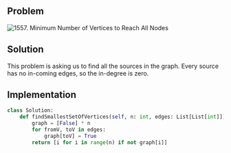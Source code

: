 ## Problem
![1557. Minimum Number of Vertices to Reach All Nodes](https://leetcode.com/problems/minimum-number-of-vertices-to-reach-all-nodes/)

## Solution
This problem is asking us to find all the sources in the graph. Every source has no in-coming edges, so the in-degree is zero.

## Implementation
```python
class Solution:
    def findSmallestSetOfVertices(self, n: int, edges: List[List[int]]) -> List[int]:
        graph = [False] * n
        for fromV, toV in edges:
            graph[toV] = True
        return [i for i in range(n) if not graph[i]]
```

